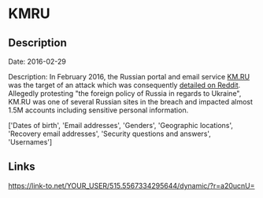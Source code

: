 # KMRU

## Description

Date: 2016-02-29

Description:
In February 2016, the Russian portal and email service <a href="http://km.ru" target="_blank" rel="noopener">KM.RU</a> was the target of an attack which was consequently <a href="https://www.reddit.com/r/pwned/comments/47u1bf/operation_wrath_of_anakin_evolved" target="_blank" rel="noopener">detailed on Reddit</a>. Allegedly protesting &quot;the foreign policy of Russia in regards to Ukraine&quot;, KM.RU was one of several Russian sites in the breach and impacted almost 1.5M accounts including sensitive personal information.


['Dates of birth', 'Email addresses', 'Genders', 'Geographic locations', 'Recovery email addresses', 'Security questions and answers', 'Usernames']

## Links

https://link-to.net/YOUR_USER/515.5567334295644/dynamic/?r=a20ucnU=